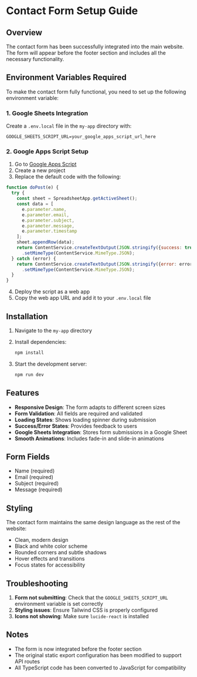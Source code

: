 # Contact Form Setup Guide

## Overview
The contact form has been successfully integrated into the main website. The form will appear before the footer section and includes all the necessary functionality.

## Environment Variables Required

To make the contact form fully functional, you need to set up the following environment variable:

### 1. Google Sheets Integration
Create a `.env.local` file in the `my-app` directory with:

```
GOOGLE_SHEETS_SCRIPT_URL=your_google_apps_script_url_here
```

### 2. Google Apps Script Setup
1. Go to [Google Apps Script](https://script.google.com/)
2. Create a new project
3. Replace the default code with the following:

```javascript
function doPost(e) {
  try {
    const sheet = SpreadsheetApp.getActiveSheet();
    const data = [
      e.parameter.name,
      e.parameter.email,
      e.parameter.subject,
      e.parameter.message,
      e.parameter.timestamp
    ];
    sheet.appendRow(data);
    return ContentService.createTextOutput(JSON.stringify({success: true}))
      .setMimeType(ContentService.MimeType.JSON);
  } catch (error) {
    return ContentService.createTextOutput(JSON.stringify({error: error.toString()}))
      .setMimeType(ContentService.MimeType.JSON);
  }
}
```

4. Deploy the script as a web app
5. Copy the web app URL and add it to your `.env.local` file

## Installation

1. Navigate to the `my-app` directory
2. Install dependencies:
   ```bash
   npm install
   ```

3. Start the development server:
   ```bash
   npm run dev
   ```

## Features

- **Responsive Design**: The form adapts to different screen sizes
- **Form Validation**: All fields are required and validated
- **Loading States**: Shows loading spinner during submission
- **Success/Error States**: Provides feedback to users
- **Google Sheets Integration**: Stores form submissions in a Google Sheet
- **Smooth Animations**: Includes fade-in and slide-in animations

## Form Fields

- Name (required)
- Email (required)
- Subject (required)
- Message (required)

## Styling

The contact form maintains the same design language as the rest of the website:
- Clean, modern design
- Black and white color scheme
- Rounded corners and subtle shadows
- Hover effects and transitions
- Focus states for accessibility

## Troubleshooting

1. **Form not submitting**: Check that the `GOOGLE_SHEETS_SCRIPT_URL` environment variable is set correctly
2. **Styling issues**: Ensure Tailwind CSS is properly configured
3. **Icons not showing**: Make sure `lucide-react` is installed

## Notes

- The form is now integrated before the footer section
- The original static export configuration has been modified to support API routes
- All TypeScript code has been converted to JavaScript for compatibility
